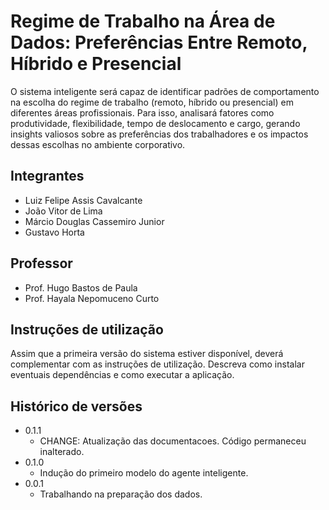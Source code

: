 # Regime de Trabalho na Área de Dados: Preferências Entre Remoto, Híbrido e Presencial

O sistema inteligente será capaz de identificar padrões de comportamento na escolha do regime de trabalho (remoto, híbrido ou presencial) em diferentes áreas profissionais. Para isso, analisará fatores como produtividade, flexibilidade, tempo de deslocamento e cargo, gerando insights valiosos sobre as preferências dos trabalhadores e os impactos dessas escolhas no ambiente corporativo.

## Integrantes

* Luiz Felipe Assis Cavalcante
* João Vitor de Lima
* Márcio Douglas Cassemiro Junior
* Gustavo Horta

## Professor

* Prof. Hugo Bastos de Paula
* Prof. Hayala Nepomuceno Curto

## Instruções de utilização

Assim que a primeira versão do sistema estiver disponível, deverá complementar com as instruções de utilização. Descreva como instalar eventuais dependências e como executar a aplicação.

## Histórico de versões

* 0.1.1
    * CHANGE: Atualização das documentacoes. Código permaneceu inalterado.
* 0.1.0
    * Indução do primeiro modelo do agente inteligente.
* 0.0.1
    * Trabalhando na preparação dos dados.


